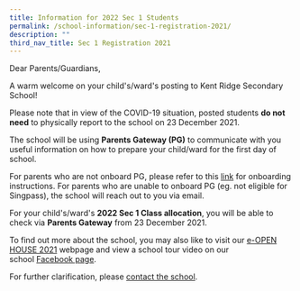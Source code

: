 ```yaml
---
title: Information for 2022 Sec 1 Students
permalink: /school-information/sec-1-registration-2021/
description: ""
third_nav_title: Sec 1 Registration 2021
---
```

Dear Parents/Guardians,

A warm welcome on your child's/ward's posting to Kent Ridge Secondary School!

Please note that in view of the COVID-19 situation, posted students **do not need** to physically report to the school on 23 December 2021.

The school will be using **Parents Gateway (PG)** to communicate with you useful information on how to prepare your child/ward for the first day of school.

For parents who are not onboard PG, please refer to this [link](/school-information/parents-gateway/onboarding/) for onboarding instructions. For parents who are unable to onboard PG (eg. not eligible for Singpass), the school will reach out to you via email.

For your child's/ward's **2022 Sec 1 Class allocation**, you will be able to check via **Parents Gateway** from 23 December 2021.

To find out more about the school, you may also like to visit our [e-OPEN HOUSE 2021](https://kentridgesec.moe.edu.sg/news-events/e-open-house-2021/) webpage and view a school tour video on our school [Facebook page](https://www.facebook.com/kentridgesec).

For further clarification, please [contact the school](/school-information/contact-information/).

